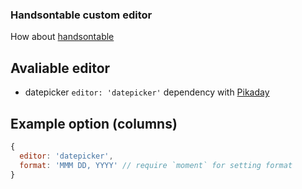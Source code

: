 ### Handsontable custom editor

How about [handsontable](https://github.com/handsontable/jquery-handsontable)

## Avaliable editor
- datepicker `editor: 'datepicker'` dependency with [Pikaday](https://github.com/dbushell/Pikaday)

## Example option (columns)
```JavaScript
{
  editor: 'datepicker',
  format: 'MMM DD, YYYY' // require `moment` for setting format
}
```
